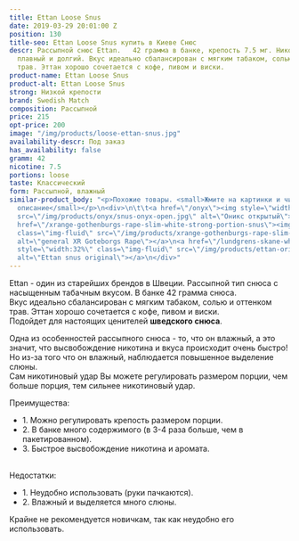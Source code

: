 ```yaml
---
title: Ettan Loose Snus
date: 2019-03-29 20:01:00 Z
position: 130
title-seo: Ettan Loose Snus купить в Киеве Снюс
descr: Рассыпной снюс Ettan.   42 грамма в банке, крепость 7.5 мг. Никотиновый удар
  плавный и долгий. Вкус идеально сбалансирован с мягким табаком, солью и оттенком
  трав. Эттан хорошо сочетается с кофе, пивом и виски.
product-name: Ettan Loose Snus
product-alt: Ettan Loose Snus
strong: Низкой крепости
brand: Swedish Match
composition: Рассыпной
price: 215
opt-price: 200
image: "/img/products/loose-ettan-snus.jpg"
availability-descr: Под заказ
has_availability: false
gramm: 42
nicotine: 7.5
portions: loose
taste: Классический
form: Рассыпной, влажный
similar-product_body: "<p>Похожие товары. <small>Жмите на картинки и читайте полное
  описание</small></p>\n<div>\n\t\t<a href=\"/onyx\"><img style=\"width:32%\" class=\"img-fluid\"
  src=\"/img/products/onyx/snus-onyx-open.jpg\" alt=\"Оникс открытый\"></a>\n\t\t<a
  href=\"/xrange-gothenburgs-rape-slim-white-strong-portion-snus\"><img style=\"width:32%\"
  class=\"img-fluid\" src=\"/img/products/xrange-gothenburgs-rape-slim-white-strong-snus.jpg\"
  alt=\"general XR Goteborgs Rape\"></a>\n<a href=\"/lundgrens-skane-white-portion-snus\"><img
  style=\"width:32%\" class=\"img-fluid\" src=\"/img/products/ettan-original-portion.png\"
  alt=\"Ettan snus original\"></a>\n</div>"
---
```


Ettan - один из старейших брендов в Швеции. Рассыпной тип снюса с насыщенным табачным вкусом. В банке 42 грамма снюса.<br>
Вкус идеально сбалансирован с мягким табаком, солью и оттенком трав. Эттан хорошо сочетается с кофе, пивом и виски.<br>
Подойдет для настоящих ценителей **шведского снюса**.

Одна из особенностей рассыпного снюса - то, что он влажный, а это значит, что высвобождение никотина и вкуса происходит очень быстро!<br>
Но из-за того что он влажный, наблюдается повышенное выделение слюны.<br>
Сам никотиновый удар Вы можете регулировать размером порции, чем больше порция, тем сильнее никотиновый удар.

<div><span>Преимущества:</span>
<ul>
		<li>1. Можно регулировать крепость размером порции.</li>
		<li>2. В банке много содержимого (в 3-4 раза больше, чем в пакетированном).</li>
		<li>3. Быстрое высвобождение никотина и аромата.</li>
	</ul>
</div><br>
<div><span>Недостатки:</span>
<ul>
		<li>1. Неудобно использовать (руки пачкаются).</li>
		<li>2. Влажный и выделяется много слюны.</li>
	</ul>
</div>
Крайне не рекомендуется новичкам, так как неудобно его использовать.